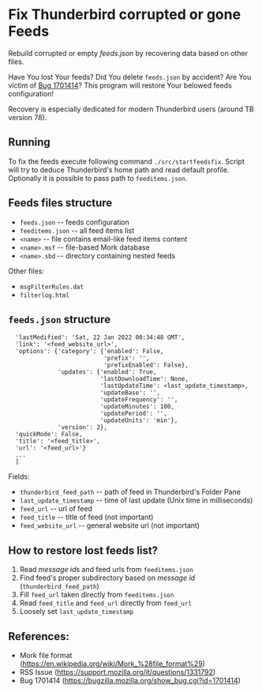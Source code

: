 # Fix Thunderbird corrupted or gone Feeds

Rebuild corrupted or empty *feeds.json* by recovering data based on other files.

Have You lost Your feeds? Did You delete ```feeds.json``` by accident? 
Are You victim of [Bug 1701414](https://bugzilla.mozilla.org/show_bug.cgi?id=1701414)? 
This program will restore Your belowed feeds configuration!

Recovery is especially dedicated for modern Thunderbird users (around TB version 78).


## Running

To fix the feeds execute following command `./src/startfeedsfix`. Script will try to deduce Thunderbird's
home path and read default profile. Optionally it is possible to pass path to `feeditems.json`.


## Feeds files structure

- ```feeds.json``` -- feeds configuration
- ```feeditems.json``` -- all feed items list
- ```<name>``` -- file contains email-like feed items content
- ```<name>.msf``` -- file-based Mork database
- ```<name>.sbd``` -- directory containing nested feeds

Other files:
- ```msgFilterRules.dat```
- ```filterlog.html```


## ```feeds.json``` structure

```[{'destFolder': 'mailbox://nobody@<thunderbird_feed_path>',
  'lastModified': 'Sat, 22 Jan 2022 00:34:48 GMT',
  'link': '<feed_website_url>',
  'options': {'category': {'enabled': False,
                           'prefix': '',
                           'prefixEnabled': False},
              'updates': {'enabled': True,
                          'lastDownloadTime': None,
                          'lastUpdateTime': <last_update_timestamp>,
                          'updateBase': '',
                          'updateFrequency': '',
                          'updateMinutes': 100,
                          'updatePeriod': '',
                          'updateUnits': 'min'},
              'version': 2},
  'quickMode': False,
  'title': '<feed_title>',
  'url': '<feed_url>'}
  ...
  ]

```

Fields:
- ```thunderbird_feed_path``` -- path of feed in Thunderbird's Folder Pane
- ```last_update_timestamp``` -- time of last update (Unix time in milliseconds)
- ```feed_url``` -- url of feed
- ```feed_title``` -- title of feed (not important)
- ```feed_website_url``` -- general website url (not important)


## How to restore lost feeds list?

1. Read *message id*s and feed urls from ```feeditems.json```
2. Find feed's proper subdirectory based on *message id* (```thunderbird_feed_path```)
3. Fill ```feed_url``` taken directly from ```feeditems.json```
4. Read ```feed_title``` and ```feed_url``` directly from ```feed_url```
5. Loosely set ```last_update_timestamp```


## References:

- Mork file format (https://en.wikipedia.org/wiki/Mork_%28file_format%29)
- RSS Issue (https://support.mozilla.org/it/questions/1331792)
- Bug 1701414 (https://bugzilla.mozilla.org/show_bug.cgi?id=1701414)
